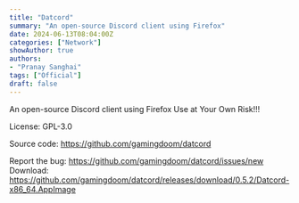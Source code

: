 ```yaml
---
title: "Datcord"
summary: "An open-source Discord client using Firefox"
date: 2024-06-13T08:04:00Z
categories: ["Network"]
showAuthor: true
authors:
- "Pranay Sanghai"
tags: ["Official"]
draft: false
---
```


An open-source Discord client using Firefox
Use at Your Own Risk!!!

License: GPL-3.0

Source code: <https://github.com/gamingdoom/datcord>

Report the bug: <https://github.com/gamingdoom/datcord/issues/new>  
Download: <https://github.com/gamingdoom/datcord/releases/download/0.5.2/Datcord-x86_64.AppImage>
